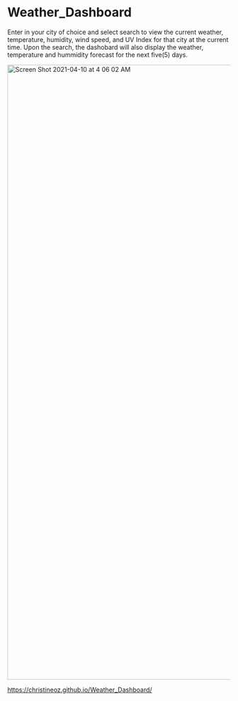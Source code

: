 # Weather_Dashboard

Enter in your city of choice and select search to view the current weather, temperature, humidity, wind speed, and UV Index for that city at the current time. Upon the search, the dashobard will also display the weather, temperature and hummidity forecast for the next five(5) days.

<img width="1384" alt="Screen Shot 2021-04-10 at 4 06 02 AM" src="https://user-images.githubusercontent.com/77952267/114263218-45404380-99b2-11eb-828f-4a7945133f2a.png">



https://christineoz.github.io/Weather_Dashboard/
